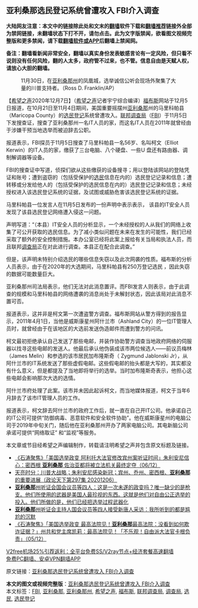  <h2>亚利桑那选民登记系统曾遭攻入 FBI介入调查</h2> <p class="notice"><b>大陆网友注意：本文中的链接除此处和文末的<a href="https://github.com/bannedbook/fanqiang" >翻墙</a>软件下载和<a href="https://github.com/killgcd/justmysocks/blob/master/README.md">翻墙推荐</a>链接外全部为禁网链接，未翻墙状态下打不开，请勿点击。此为文字版禁闻，欲看图文视频完整版和更多禁闻，请下载<a href="https://github.com/bannedbook/fanqiang">翻墙软件或APP</a>后翻墙上禁闻网。</p><p>备注：翻墙看新闻非常安全，翻墙以真实身份发表敏感言论有一定风险，但只看不说则没有任何风险，翻的人太多，政府管不过来，也不管。信息自由是天赋人权，请放心大胆的翻墙。</b></p>  <div class="entry"> <figure><figcaption>11月30日，在<a href="https://www.bannedbook.org/bnews/tag/%E4%BA%9A%E5%88%A9%E6%A1%91%E9%82%A3%E5%B7%9E/" class="st_tag internal_tag" rel="tag" title="标签 亚利桑那州 下的日志">亚利桑那州</a>的凤凰城，选举诚信公听会现场外聚集了大量的川普支持者。（Ross D. Franklin/AP）</figcaption></figure> <p>【<span class='wp_keywordlink_affiliate'><a href="https://www.soundofhope.org" title="希望之声" target="_blank">希望之声</a></span>2020年12月7日】（<a href="https://www.bannedbook.org/bnews/tag/%e5%b8%8c%e6%9c%9b%e4%b9%8b%e5%a3%b0/" class="st_tag internal_tag" rel="tag" title="标签 希望之声 下的日志">希望之声</a>记者宇宁综合编译）<a href="https://www.bannedbook.org/bnews/tag/%e7%a6%8f%e5%b8%83%e6%96%af/" class="st_tag internal_tag" rel="tag" title="标签 福布斯 下的日志">福布斯</a>网站于12月5日报道，在10月21日至11月4日期间，美国重要摇摆州<a href="https://www.bannedbook.org/bnews/tag/%e4%ba%9a%e5%88%a9%e6%a1%91%e9%82%a3/" class="st_tag internal_tag" rel="tag" title="标签 亚利桑那 下的日志">亚利桑那</a>州的马里科帕县（Maricopa County）的<a href="https://www.bannedbook.org/bnews/tag/%E9%80%89%E6%B0%91%E7%99%BB%E8%AE%B0/" class="st_tag internal_tag" rel="tag" title="标签 选民登记 下的日志">选民登记</a>系统曾遭攻入。<a href="https://www.bannedbook.org/bnews/tag/%e8%81%94%e9%82%a6%e8%b0%83%e6%9f%a5%e5%b1%80/" class="st_tag internal_tag" rel="tag" title="标签 联邦调查局 下的日志">联邦调查局</a>（<a href="https://www.bannedbook.org/bnews/tag/fbi/" class="st_tag internal_tag" rel="tag" title="标签 FBI 下的日志">FBI</a>）于11月5日下发搜查证，搜查了亚利桑那州一名IT人员的家，而这名IT人员在2011年就曾经由于涉嫌干预当地选举而被迫辞去公职。 </p> <p>报道表示，FBI探员于11月5日搜查了马里科帕县一名56岁、名叫柯文（Elliot Kerwin）的IT人员的家，缴获了三台电脑、八个硬盘、一些U 盘还有路由器、调制解调器等设备。</p> <p>FBI的搜查证中写道，侦探们欲从这些缴获的设备搜寻；用以登陆该网站的登陆凭证和账号；遭到盗窃的（包括受保护的<a href="https://www.bannedbook.org/bnews/tag/%E9%80%89%E6%B0%91/" class="st_tag internal_tag" rel="tag" title="标签 选民 下的日志">选民</a>信息在内的）选民登记记录和信息；遭转移或分发给他人的（包括受保护的选民信息在内的）选民登记记录和信息；未经授权进入该选民登记系统的证据，及试图或威胁危害该选民登记系统的证据。 </p>  <p>马里科帕县一位发言人在11月5日发布的一份声明中表示表示， 该县的IT安全人员发现了该县选民登记网络遭入侵这一问题。 </p> <p>声明写道：“（本县）IT安全人员的分析显示，一个未经授权的人从我们的网络上收集了可公开获取的选民信息。为了减小类似问题在未来在发生的可能性，我们已经采取了额外的安全控制措施。本办公室已经将此案上报给有关当局和执法人员，而且联邦<a href="https://www.bannedbook.org/bnews/tag/%E8%B0%83%E6%9F%A5%E5%B1%80/" class="st_tag internal_tag" rel="tag" title="标签 调查局 下的日志">调查局</a>正在对此进行调查。本县正在配合此调查。”</p> <p>但是，该声明未特别介绍选民的哪些信息失窃以及此次网袭的性质。福布斯的分析人员表示，由于在2020年的大选期间，马里科帕县有250万登记选民 ，因此失窃的数据可能数量巨大。 </p>  <p>亚利桑那州司法局表示，他们无法对此消息置评。而FBI发言人则表示，由于此调查的规模和马里科帕县的网络遭袭的消息尚处于未解封状态，因此该局对此消息不置可否。 </p> <p>报道表示，这并非是柯文第一次遭盗警方调查。福布斯网站从警方得到的报告显示，2011年4月1日，当他是威斯康星州阿什兰市（Ashland City）的一位IT管理人员时，就曾经由于在该地区的大选前发送伪造邮件而遭到警方的问讯。</p> <p>柯文最初拒绝承认自己发送了那些电邮，并装作协助警方调查当地政府网络的伺服器以找寻这些电邮的发送人。他最后承认他伪装成该市两位候选人——前议员梅林（James Melin）和参选的该市居民加布隆斯奇（ Zygmund Jablonski Jr），从阿什兰市的IT系统发送了那些虚假电邮。这些假电邮的抬头都是大写的，其实都没有什么意义，但是都提及了当地即将举行的选举。当时加布隆斯奇表示，他担心这些电邮会影响那次大选的选情。</p>  <p>阿什兰市府处理了此案。该市并未因此起诉柯文，而当地媒体报道，柯文于当年6月辞去了该市IT管理人员的工作。</p> <p>报道表示，柯文辞去阿什兰市的政府工作后，就一直在自己开IT公司。他承诺自己的IT公司可提供“防御病毒、恶意软件和安全软件协助”。他在威斯康星州的电脑公司于2019年中旬关门，随后他在亚利桑那州开办了两家电脑公司。其电新脑公司承诺可提供“网络取证” 和“监视”等服务。</p> <p>本文章或节目经希望之声编辑制作，转载请注明希望之声并包含原文标题及链接。</p>  <ul class='op-related-articles' title='相关阅读'> <li><a href='https://www.bannedbook.org/bnews/bannedvideo/20201207/1443481.html' target='_blank'>《石涛聚焦》「美国选举政变 阿利托大法官修改宾州案听证时间」朱利安尼信心：密西根 <b>亚利桑那</b> 佐治亚都将被立法机关最终定夺（06/12）</a></li> <li><a href='https://www.bannedbook.org/bnews/cbnews/20201207/1443412.html' target='_blank'>天亮时分：川普大战略；朱利安尼感染新冠；宾州、乔州、密西根、<b>亚利桑那</b>的重要进展（政论天下第297集 20201206）</a></li> <li><a href='https://www.bannedbook.org/bnews/bannedvideo/20201206/1442977.html' target='_blank'><b>亚利桑那</b>州听证会国会议员等四人：这是一次未遂的政变吗？唯一缺少的是枪支。他们所使用的武器是美国人最珍视的东西。这就是他们对自由公正选举的投入。他们所做的是，他们已经把选举过程武器化</a></li> <li><a href='https://www.bannedbook.org/bnews/bannedvideo/20201206/1442792.html' target='_blank'><b>亚利桑那</b>州听证会主持人国会议员等四人接受新唐人采访：我所听到的都是尴尬的沉默</a></li> <li><a href='https://www.bannedbook.org/bnews/bannedvideo/20201206/1442746.html' target='_blank'>《石涛聚焦》「美国选举政变 最高法院见！<b>亚利桑那</b>最高法院：没看到如何欺诈证据？」州共和党主席凯莉：最高法院见！「不乐观！自由派大法官卡根负责」（05/12）</a></li> </ul> <p class="texttj"> <a href="https://github.com/bannedbook/fanqiang/wiki/V2ray%E6%9C%BA%E5%9C%BA" target="_blank">V2free机场25%引荐返利：全平台免费SS/V2ray节点+经济套餐高速翻墙</a><br/> <a href="https://github.com/bannedbook/fanqiang/wiki/%E7%A6%81%E9%97%BB%E7%BD%91%E5%AE%89%E5%8D%93%E7%BF%BB%E5%A2%99%E6%96%B0%E9%97%BBAPP" target="_blank">免费PC翻墙、安卓VPN翻墙APP</a></p><p>原文链接：<a class="src_link"  href="https://www.soundofhope.org/post/451090" target="_blank">亚利桑那选民登记系统曾遭攻入 FBI介入调查</a></p><a name='sharetosocial'></a>       <div><b>本文的图文或视频完整版</b>：<a href='https://www.bannedbook.org/bnews/comments/20201207/1443688.html'>亚利桑那选民登记系统曾遭攻入 FBI介入调查</a></div>  </div><!--END ENTRY--> <div class="postfooter"> <div>本文标签：<a href="https://www.bannedbook.org/bnews/tag/fbi/" rel="tag">FBI</a>, <a href="https://www.bannedbook.org/bnews/tag/%e4%ba%9a%e5%88%a9%e6%a1%91%e9%82%a3/" rel="tag">亚利桑那</a>, <a href="https://www.bannedbook.org/bnews/tag/%E4%BA%9A%E5%88%A9%E6%A1%91%E9%82%A3%E5%B7%9E/" rel="tag">亚利桑那州</a>, <a href="https://www.bannedbook.org/bnews/tag/%e5%b8%8c%e6%9c%9b%e4%b9%8b%e5%a3%b0/" rel="tag">希望之声</a>, <a href="https://www.bannedbook.org/bnews/tag/%e7%a6%8f%e5%b8%83%e6%96%af/" rel="tag">福布斯</a>, <a href="https://www.bannedbook.org/bnews/tag/%e8%81%94%e9%82%a6%e8%b0%83%e6%9f%a5%e5%b1%80/" rel="tag">联邦调查局</a>, <a href="https://www.bannedbook.org/bnews/tag/%E8%B0%83%E6%9F%A5%E5%B1%80/" rel="tag">调查局</a>, <a href="https://www.bannedbook.org/bnews/tag/%E9%80%89%E6%B0%91/" rel="tag">选民</a>, <a href="https://www.bannedbook.org/bnews/tag/%E9%80%89%E6%B0%91%E7%99%BB%E8%AE%B0/" rel="tag">选民登记</a></div>  </div><!--END POSTFOOTER--> 